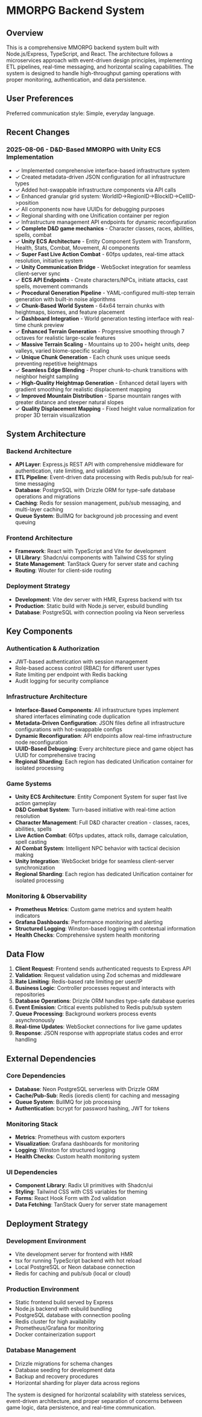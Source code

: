 # MMORPG Backend System

## Overview

This is a comprehensive MMORPG backend system built with Node.js/Express, TypeScript, and React. The architecture follows a microservices approach with event-driven design principles, implementing ETL pipelines, real-time messaging, and horizontal scaling capabilities. The system is designed to handle high-throughput gaming operations with proper monitoring, authentication, and data persistence.

## User Preferences

Preferred communication style: Simple, everyday language.

## Recent Changes

### 2025-08-06 - D&D-Based MMORPG with Unity ECS Implementation
- ✓ Implemented comprehensive interface-based infrastructure system
- ✓ Created metadata-driven JSON configuration for all infrastructure types
- ✓ Added hot-swappable infrastructure components via API calls
- ✓ Enhanced granular grid system: WorldID->RegionID->BlockID->CellID->position
- ✓ All components now have UUIDs for debugging purposes
- ✓ Regional sharding with one Unification container per region
- ✓ Infrastructure management API endpoints for dynamic reconfiguration
- ✓ **Complete D&D game mechanics** - Character classes, races, abilities, spells, combat
- ✓ **Unity ECS Architecture** - Entity Component System with Transform, Health, Stats, Combat, Movement, AI components
- ✓ **Super Fast Live Action Combat** - 60fps updates, real-time attack resolution, initiative system
- ✓ **Unity Communication Bridge** - WebSocket integration for seamless client-server sync
- ✓ **ECS API Endpoints** - Create characters/NPCs, initiate attacks, cast spells, movement commands
- ✓ **Procedural Generation Pipeline** - YAML-configured multi-step terrain generation with built-in noise algorithms
- ✓ **Chunk-Based World System** - 64x64 terrain chunks with heightmaps, biomes, and feature placement
- ✓ **Dashboard Integration** - World generation testing interface with real-time chunk preview
- ✓ **Enhanced Terrain Generation** - Progressive smoothing through 7 octaves for realistic large-scale features
- ✓ **Massive Terrain Scaling** - Mountains up to 200+ height units, deep valleys, varied biome-specific scaling
- ✓ **Unique Chunk Generation** - Each chunk uses unique seeds preventing repetitive heightmaps
- ✓ **Seamless Edge Blending** - Proper chunk-to-chunk transitions with neighbor height sampling
- ✓ **High-Quality Heightmap Generation** - Enhanced detail layers with gradient smoothing for realistic displacement mapping
- ✓ **Improved Mountain Distribution** - Sparse mountain ranges with greater distance and steeper natural slopes
- ✓ **Quality Displacement Mapping** - Fixed height value normalization for proper 3D terrain visualization

## System Architecture

### Backend Architecture
- **API Layer**: Express.js REST API with comprehensive middleware for authentication, rate limiting, and validation
- **ETL Pipeline**: Event-driven data processing with Redis pub/sub for real-time messaging
- **Database**: PostgreSQL with Drizzle ORM for type-safe database operations and migrations
- **Caching**: Redis for session management, pub/sub messaging, and multi-layer caching
- **Queue System**: BullMQ for background job processing and event queuing

### Frontend Architecture
- **Framework**: React with TypeScript and Vite for development
- **UI Library**: Shadcn/ui components with Tailwind CSS for styling
- **State Management**: TanStack Query for server state and caching
- **Routing**: Wouter for client-side routing

### Deployment Strategy
- **Development**: Vite dev server with HMR, Express backend with tsx
- **Production**: Static build with Node.js server, esbuild bundling
- **Database**: PostgreSQL with connection pooling via Neon serverless

## Key Components

### Authentication & Authorization
- JWT-based authentication with session management
- Role-based access control (RBAC) for different user types
- Rate limiting per endpoint with Redis backing
- Audit logging for security compliance

### Infrastructure Architecture
- **Interface-Based Components**: All infrastructure types implement shared interfaces eliminating code duplication
- **Metadata-Driven Configuration**: JSON files define all infrastructure configurations with hot-swappable configs
- **Dynamic Reconfiguration**: API endpoints allow real-time infrastructure node reconfiguration
- **UUID-Based Debugging**: Every architecture piece and game object has UUID for comprehensive tracing
- **Regional Sharding**: Each region has dedicated Unification container for isolated processing

### Game Systems
- **Unity ECS Architecture**: Entity Component System for super fast live action gameplay
- **D&D Combat System**: Turn-based initiative with real-time action resolution
- **Character Management**: Full D&D character creation - classes, races, abilities, spells
- **Live Action Combat**: 60fps updates, attack rolls, damage calculation, spell casting
- **AI Combat System**: Intelligent NPC behavior with tactical decision making
- **Unity Integration**: WebSocket bridge for seamless client-server synchronization
- **Regional Sharding**: Each region has dedicated Unification container for isolated processing

### Monitoring & Observability
- **Prometheus Metrics**: Custom game metrics and system health indicators
- **Grafana Dashboards**: Performance monitoring and alerting
- **Structured Logging**: Winston-based logging with contextual information
- **Health Checks**: Comprehensive system health monitoring

## Data Flow

1. **Client Request**: Frontend sends authenticated requests to Express API
2. **Validation**: Request validation using Zod schemas and middleware
3. **Rate Limiting**: Redis-based rate limiting per user/IP
4. **Business Logic**: Controller processes request and interacts with repositories
5. **Database Operations**: Drizzle ORM handles type-safe database queries
6. **Event Emission**: Critical events published to Redis pub/sub system
7. **Queue Processing**: Background workers process events asynchronously
8. **Real-time Updates**: WebSocket connections for live game updates
9. **Response**: JSON response with appropriate status codes and error handling

## External Dependencies

### Core Dependencies
- **Database**: Neon PostgreSQL serverless with Drizzle ORM
- **Cache/Pub-Sub**: Redis (ioredis client) for caching and messaging
- **Queue System**: BullMQ for job processing
- **Authentication**: bcrypt for password hashing, JWT for tokens

### Monitoring Stack
- **Metrics**: Prometheus with custom exporters
- **Visualization**: Grafana dashboards for monitoring
- **Logging**: Winston for structured logging
- **Health Checks**: Custom health monitoring system

### UI Dependencies
- **Component Library**: Radix UI primitives with Shadcn/ui
- **Styling**: Tailwind CSS with CSS variables for theming
- **Forms**: React Hook Form with Zod validation
- **Data Fetching**: TanStack Query for server state management

## Deployment Strategy

### Development Environment
- Vite development server for frontend with HMR
- tsx for running TypeScript backend with hot reload
- Local PostgreSQL or Neon database connection
- Redis for caching and pub/sub (local or cloud)

### Production Environment
- Static frontend build served by Express
- Node.js backend with esbuild bundling
- PostgreSQL database with connection pooling
- Redis cluster for high availability
- Prometheus/Grafana for monitoring
- Docker containerization support

### Database Management
- Drizzle migrations for schema changes
- Database seeding for development data
- Backup and recovery procedures
- Horizontal sharding for player data across regions

The system is designed for horizontal scalability with stateless services, event-driven architecture, and proper separation of concerns between game logic, data persistence, and real-time communication.